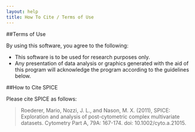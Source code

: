 ```yaml
---
layout: help
title: How To Cite / Terms of Use
---
```


##Terms of Use

By using this software, you agree to the following:

- This software is to be used for research purposes only.
- Any presentation of data analysis or graphics generated with the aid of this program will acknowledge the program according to the guidelines below.

##How to Cite SPICE

Please cite SPICE as follows:

> Roederer, Mario, Nozzi, J. L., and Nason, M. X.  (2011), SPICE: Exploration and analysis of post-cytometric complex multivariate datasets. Cytometry Part A, 79A: 167-174. doi: 10.1002/cyto.a.21015.
